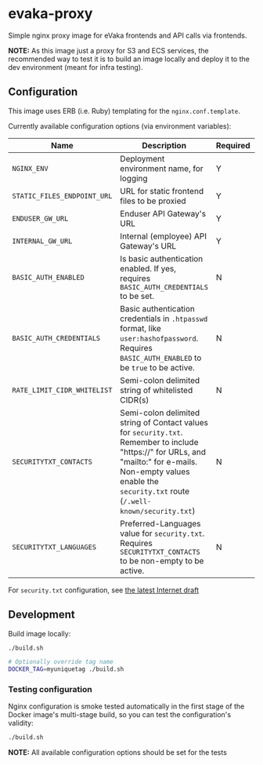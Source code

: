 <!--
SPDX-FileCopyrightText: 2017-2020 City of Espoo

SPDX-License-Identifier: LGPL-2.1-or-later
-->

# evaka-proxy

Simple nginx proxy image for eVaka frontends and API calls via frontends.

**NOTE:** As this image just a proxy for S3 and ECS services,
the recommended way to test it is to build an image locally and deploy it
to the dev environment (meant for infra testing).

## Configuration

This image uses ERB (i.e. Ruby) templating for the `nginx.conf.template`.

Currently available configuration options (via environment variables):

| Name | Description | Required | Default |
|------|-------------|----------|:-----:|
| `NGINX_ENV` | Deployment environment name, for logging | Y | `'local'` |
| `STATIC_FILES_ENDPOINT_URL` | URL for static frontend files to be proxied | Y | `''` |
| `ENDUSER_GW_URL` | Enduser API Gateway's URL | Y | `''` |
| `INTERNAL_GW_URL` | Internal (employee) API Gateway's URL | Y | `''` |
| `BASIC_AUTH_ENABLED` | Is basic authentication enabled. If yes, requires `BASIC_AUTH_CREDENTIALS` to be set. | N | `false` |
| `BASIC_AUTH_CREDENTIALS` | Basic authentication credentials in `.htpasswd` format, like `user:hashofpassword`. Requires `BASIC_AUTH_ENABLED` to be `true` to be active. | N | `''` |
| `RATE_LIMIT_CIDR_WHITELIST` | Semi-colon delimited string of whitelisted CIDR(s) | N | `''` |
| `SECURITYTXT_CONTACTS` | Semi-colon delimited string of Contact values for `security.txt`. Remember to include "https://" for URLs, and "mailto:" for e-mails. Non-empty values enable the `security.txt` route (`/.well-known/security.txt`) | N | `''` |
| `SECURITYTXT_LANGUAGES` | Preferred-Languages value for `security.txt`. Requires `SECURITYTXT_CONTACTS` to be non-empty to be active. | N | `'en'` |

For `security.txt` configuration, see [the latest Internet draft](https://tools.ietf.org/html/draft-foudil-securitytxt-10)

## Development

Build image locally:

```sh
./build.sh

# Optionally override tag name
DOCKER_TAG=myuniquetag ./build.sh
```

### Testing configuration

Nginx configuration is smoke tested automatically in the first stage of the
Docker image's multi-stage build, so you can test the configuration's validity:

```sh
./build.sh
```

**NOTE:** All available configuration options should be set for the tests

